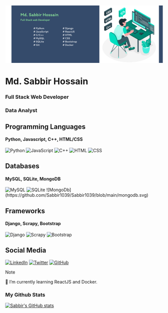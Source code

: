 ![Sabbir39 Banner](https://github.com/Sabbir1039/Sabbir1039/blob/main/Banner.png)
# Md. Sabbir Hossain
### Full Stack Web Developer
### Data Analyst


## Programming Languages
#### Python, Javascript, C++, HTML/CSS
<img src="https://upload.wikimedia.org/wikipedia/commons/thumb/c/c3/Python-logo-notext.svg/768px-Python-logo-notext.svg.png" alt="Python" width="40" height="40"/> 
<img src="https://upload.wikimedia.org/wikipedia/commons/9/99/Unofficial_JavaScript_logo_2.svg" alt="JavaScript" width="40" height="40"/> 
<img src="https://upload.wikimedia.org/wikipedia/commons/1/18/ISO_C%2B%2B_Logo.svg" alt="C++" width="40" height="40"/> 
<img src="https://upload.wikimedia.org/wikipedia/commons/thumb/3/38/HTML5_Badge.svg/1024px-HTML5_Badge.svg.png" alt="HTML" width="40" height="40"/> 
<img src="https://upload.wikimedia.org/wikipedia/commons/d/d5/CSS3_logo_and_wordmark.svg" alt="CSS" width="40" height="40"/>

## Databases
#### MySQL, SQLite, MongoDB
<img src="https://www.mysql.com/common/logos/logo-mysql-170x115.png" alt="MySQL" width="50"/>
<img src="https://upload.wikimedia.org/wikipedia/commons/3/38/SQLite370.svg" alt="SQLite" width="50"/>
![MongoDb](https://github.com/Sabbir1039/Sabbir1039/blob/main/mongodb.svg)

## Frameworks
#### Django, Scrapy, Bootstrap
<img src="https://www.djangoproject.com/m/img/logos/django-logo-positive.png" alt="Django" width="40" height="40"/> 
<img src="https://upload.wikimedia.org/wikipedia/commons/b/b4/Scrapy_logo.jpg" alt="Scrapy" width="40" height="40"/> 
<img src="https://upload.wikimedia.org/wikipedia/commons/thumb/b/b2/Bootstrap_logo.svg/800px-Bootstrap_logo.svg.png" alt="Bootstrap" width="40" height="40"/> 
 
## Social Media
<a href="https://www.linkedin.com/in/sabbir-hossain39/"><img src="https://upload.wikimedia.org/wikipedia/commons/thumb/c/ca/LinkedIn_logo_initials.png/768px-LinkedIn_logo_initials.png" alt="LinkedIn" width="40" height="40"/></a> <a href="https://twitter.com/Sabbir_Ho66ain"> <img src="https://upload.wikimedia.org/wikipedia/commons/thumb/6/6f/Logo_of_Twitter.svg/800px-Logo_of_Twitter.svg.png" alt="Twitter" width="40" height="40"/></a> <a href="[https://github.com/yourusername](https://github.com/Sabbir1039)"><img src="https://upload.wikimedia.org/wikipedia/commons/thumb/9/91/Octicons-mark-github.svg/1024px-Octicons-mark-github.svg.png" alt="GitHub" width="40" height="40"/></a>

> [!NOTE]
> 🔭 I’m currently learning ReactJS and Docker.

### My Github Stats

[![Sabbir's GitHub stats](https://github-readme-stats.vercel.app/api?username=Sabbir1039&show_icons=true&theme=cobalt)](https://github.com/anuraghazra/github-readme-stats)

